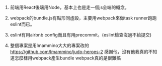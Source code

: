

1. 前端用React後端用Node，基本上也是走一個js全端的概念。
2. webpack的bundle.js有點形同虛設，主要用webpack來做task runner跑跑eslint而已。
3. eslint有用airbnb config而且有用precommit。(eslint檢查沒過不給提交)

4. 整個專案是用lmammino大大的專案改的
https://github.com/lmammino/judo-heroes-2
感謝他，沒有他我真的不知道怎麼樣用webpack產生bundle
webpack真的是很難搞

